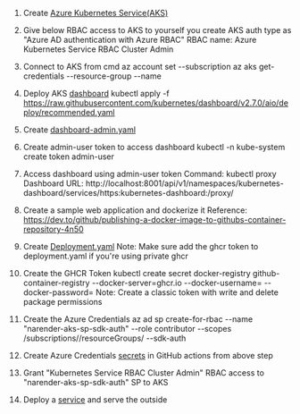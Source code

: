 1. Create [Azure Kubernetes Service(AKS)](https://learn.microsoft.com/en-us/azure/aks/learn/quick-kubernetes-deploy-portal?tabs=azure-cli)

2. Give below RBAC access to AKS to yourself you create AKS auth type as "Azure AD authentication with Azure RBAC"
     RBAC name: Azure Kubernetes Service RBAC Cluster Admin

3. Connect to AKS from cmd
    az account set --subscription <subscription-id>
    az aks get-credentials --resource-group <resource-group-name> --name <aks-name>

4. Deploy AKS [dashboard](https://kubernetes.io/docs/tasks/access-application-cluster/web-ui-dashboard/)
    kubectl apply -f https://raw.githubusercontent.com/kubernetes/dashboard/v2.7.0/aio/deploy/recommended.yaml

5. Create [dashboard-admin.yaml](https://github.com/khandelwal-arpit/kubernetes-starterkit/blob/master/dashboard-admin.yaml)

6. Create admin-user token to access dashboard
    kubectl -n kube-system create token admin-user   

7. Access dashboard using admin-user token
    Command: kubectl proxy
    Dashboard URL: http://localhost:8001/api/v1/namespaces/kubernetes-dashboard/services/https:kubernetes-dashboard:/proxy/

8. Create a sample web application and dockerize it
    Reference: https://dev.to/github/publishing-a-docker-image-to-githubs-container-repository-4n50

9. Create [Deployment.yaml](https://kubernetes.io/docs/concepts/workloads/controllers/deployment/#creating-a-deployment)
    Note: Make sure add the ghcr token to deployment.yaml if you're using private ghcr
    
10. Create the GHCR Token
    kubectl create secret docker-registry github-container-registry  --docker-server=ghcr.io --docker-username=<your-github-id> --docker-password=<your-github-classic-token>
    Note: Create a classic token with write and delete package permissions

11. Create the Azure Credentials
    az ad sp create-for-rbac --name "narender-aks-sp-sdk-auth" --role contributor --scopes /subscriptions/<subscription-id>/resourceGroups/<resource-group-name> --sdk-auth  

12.  Create Azure Credentials [secrets](https://docs.github.com/en/actions/security-guides/using-secrets-in-github-actions#creating-secrets-for-a-repository) in GitHub actions from above step

13.  Grant "Kubernetes Service RBAC Cluster Admin" RBAC access to "narender-aks-sp-sdk-auth" SP to AKS

14.  Deploy a [service](https://kubernetes.io/docs/concepts/services-networking/service/#defining-a-service) and serve the outside
